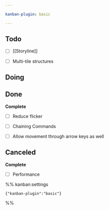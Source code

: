 ```yaml
---

kanban-plugin: basic

---
```


## Todo

- [ ] [[Storyline]]
- [ ] Multi-tile structures


## Doing



## Done

**Complete**
- [ ] Reduce flicker
- [ ] Chaining Commands
- [ ] Allow movement through arrow keys as well


## Canceled

**Complete**
- [ ] Performance




%% kanban:settings
```
{"kanban-plugin":"basic"}
```
%%